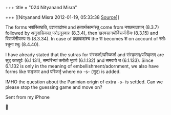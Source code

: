 +++
title = "024 Nityanand Misra"

+++
[[Nityanand Misra	2012-01-19, 05:33:38 [Source](https://groups.google.com/g/samskrita/c/oGGB0uLn3uQ)]]



The forms भवांस्तिष्ठति, प्रज्ञावादांश्च and हत्वार्थकामांस्तु come from नश्छव्यप्रशान् (8.3.7) followed by अनुनासिकात् परोऽनुस्वारः (8.3.4), then खरवसानयोर्विसर्जनीयः (8.3.15) and विसर्जनीयस्य सः (8.3.34). In case of प्रज्ञावादांश्च the स becomes श on account of स्तोः श्चुना श्चुः (8.4.40).



I have already stated that the sutras for संस्कर्ता/परिष्कर्ता and संस्कृतम्/परिष्कृतम् are सुट् कात्पूर्वः (6.1.131), सम्परिभ्यां करोतौ भूषणे (6.1.132) and समवाये च (6.1.133). Since 6.1.132 is only in the meaning of embellishment/adornment, we also have forms like सङ्कार and परिकर्तृ where no -s- (सुट्) is added.



IMHO the question about the Paninian origin of extra -s- is settled. Can we please stop the guessing game and move on?

  
Sent from my iPhone



